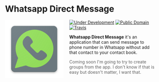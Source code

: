 # Whatsapp Direct Message

<img src="src/WhatsappDM/WhatsappDM.Android/Resources/drawable/icon.png" align="left" width="192px" height="192px"/>
<img align="left" width="0" height="192px" hspace="10"/>

[![Under Development](https://img.shields.io/badge/under-development-orange.svg)](https://github.com/cvivieca/WhatsappDirectMessage) [![Public Domain](https://img.shields.io/badge/public-domain-lightgrey.svg)](https://creativecommons.org/publicdomain/zero/1.0/) [![Travis](https://img.shields.io/travis/cezaraugusto/github-template-guidelines.svg)](https://github.com/cvivieca/WhatsappDirectMessage)

<b>Whatsapp Direct Message</b> it's an application that can send message to phone number in Whatsapp without add that contact to your contact book. 

> Coming soon I'm going to try to create groups from the app. I don't know if that is easy but doesn't matter, I want that.
